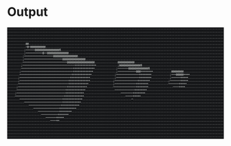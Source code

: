 <h1>Output</h1>
<p><img src="https://github.com/raaffiy/SpinningCube/blob/main/output/image.png?raw=true"/></p>
